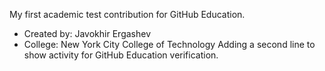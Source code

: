 My first academic test contribution for GitHub Education.
- Created by: Javokhir Ergashev
- College: New York City College of Technology
Adding a second line to show activity for GitHub Education verification.
